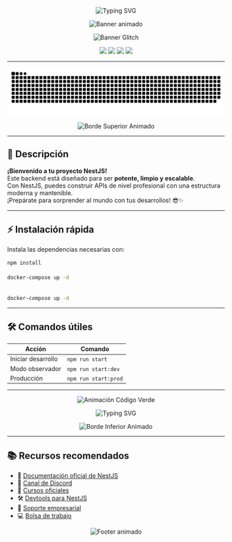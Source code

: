 <p align="center">
  <img src="https://readme-typing-svg.demolab.com?font=Fira+Code&size=32&pause=1000&color=00FF99&center=true&vCenter=true&width=800&lines=%F0%9F%94%A5+NestJS+Backend+%F0%9F%94%A5;El+backend+m%C3%A1s+potente+y+moderno+%F0%9F%9A%80" alt="Typing SVG" />
</p>

<p align="center">
  <img src="https://capsule-render.vercel.app/api?type=waving&color=0f0,000&height=120&section=header&text=NestJS%20Backend&fontSize=45&fontColor=00FF99&animation=twinkling" alt="Banner animado" />
</p>

<p align="center">
  <img src="https://svg-banners.vercel.app/api?type=glitch&text1=NestJS%20Power&width=800&height=120&fontSize=60&color1=00FF99&color2=000000" alt="Banner Glitch" />
</p>

<p align="center">
  <img src="https://img.shields.io/badge/Hecho%20con-NestJS-00FF99?style=for-the-badge&logo=nestjs&logoColor=black"/>
  <img src="https://img.shields.io/badge/Node.js-Backend-000000?style=for-the-badge&logo=node.js&logoColor=00FF99"/>
  <img src="https://img.shields.io/badge/Tests-100%25%20Completados-00FF99?style=for-the-badge&logo=jest&logoColor=black"/>
  <img src="https://img.shields.io/badge/Arquitectura-Limpia-000000?style=for-the-badge&logo=code&logoColor=00FF99"/>
</p>

---

<!-- Animación Snake moviéndose (verde y negro) -->
<p align="center">
  <img src="https://raw.githubusercontent.com/Platane/snk/output/github-contribution-grid-snake-dark.svg" width="800" alt="Snake Animation" />
</p>

<!-- Borde animado verde y negro usando SVG (efecto visual en README, no real CSS) -->
<p align="center">
  <img src="https://svg-banners.vercel.app/api?type=rainbow&width=1000&height=20&color1=00FF99&color2=000000" alt="Borde Superior Animado" />
</p>

---

## 🚀 Descripción

**¡Bienvenido a tu proyecto NestJS!**  
Este backend está diseñado para ser **potente, limpio y escalable**.  
Con NestJS, puedes construir APIs de nivel profesional con una estructura moderna y mantenible.  
¡Prepárate para sorprender al mundo con tus desarrollos! 😎✨

---

## ⚡ Instalación rápida

Instala las dependencias necesarias con:

```bash
npm install

docker-compose up -d
```
```bash

docker-compose up -d
```

---

## 🛠️ Comandos útiles

| Acción                | Comando                  |
|-----------------------|-------------------------|
| Iniciar desarrollo    | `npm run start`         |
| Modo observador       | `npm run start:dev`     |
| Producción            | `npm run start:prod`    |


---

<p align="center">
  <img src="https://media.tenor.com/2uyENRmiUt0AAAAC/coding.gif" width="400" alt="Animación Código Verde" />
</p>

<p align="center">
  <img src="https://readme-typing-svg.demolab.com?font=Fira+Code&size=24&pause=1000&color=00FF99&center=true&vCenter=true&width=600&lines=%F0%9F%9A%80+%C2%A1Listo+para+crear+algo+incre%C3%ADble!+%F0%9F%9A%80" alt="Typing SVG" />
</p>

<!-- Borde animado verde y negro usando SVG (efecto visual en README, no real CSS) -->
<p align="center">
  <img src="https://svg-banners.vercel.app/api?type=rainbow&width=1000&height=20&color1=00FF99&color2=000000" alt="Borde Inferior Animado" />
</p>

---

## 📚 Recursos recomendados

- 📖 [Documentación oficial de NestJS](https://docs.nestjs.com)
- 💬 [Canal de Discord](https://discord.gg/G7Qnnhy)
- 🎥 [Cursos oficiales](https://courses.nestjs.com/)
- 🛠️ [Devtools para NestJS](https://devtools.nestjs.com)
- 💼 [Soporte empresarial](https://enterprise.nestjs.com)
- 💻 [Bolsa de trabajo](https://jobs.nestjs.com)

<p align="center">
  <img src="https://capsule-render.vercel.app/api?type=rect&color=0f0,000&height=80&section=footer&text=Hecho%20con%20%E2%9D%A4%EF%B8%8F%20y%20NestJS&fontSize=30&fontColor=00FF99&animation=fadeIn" alt="Footer animado" />
</p>

